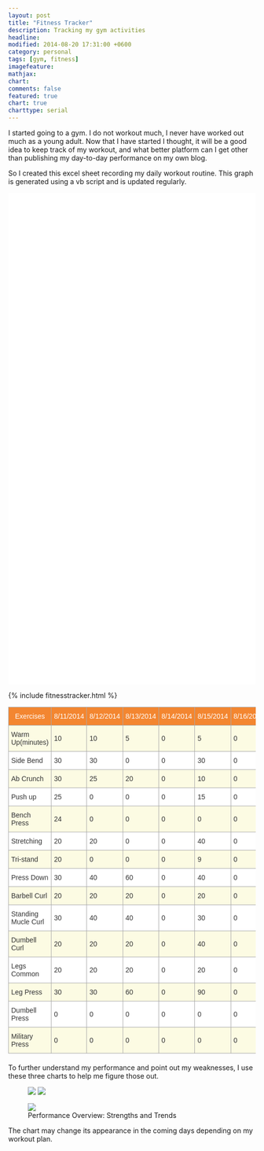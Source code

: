 ```yaml
---
layout: post
title: "Fitness Tracker"
description: Tracking my gym activities
headline: 
modified: 2014-08-20 17:31:00 +0600
category: personal
tags: [gym, fitness]
imagefeature: 
mathjax: 
chart: 
comments: false
featured: true
chart: true
charttype: serial
---
```

I started going to a gym. I do not workout much, I never have worked out much as a young adult. Now that I have started I thought, it will be a good idea to keep track of my workout, and what better platform can I get other than publishing my day-to-day performance on my own blog.

So I created this excel sheet recording my daily workout routine. This graph is generated using a vb script and is updated regularly.

<div id="chartdiv" style="width: 100%; height: 1000px; background-color: #FFFFFF;" ></div>

<script type="text/javascript" src="http://cdn.amcharts.com/lib/3/exporting/amexport.js"></script>
<script type="text/javascript" src="http://cdn.amcharts.com/lib/3/exporting/canvg.js"></script>
<script type="text/javascript" src="http://cdn.amcharts.com/lib/3/exporting/rgbcolor.js"></script>
<script type="text/javascript" src="http://cdn.amcharts.com/lib/3/exporting/filesaver.js"></script>

{% include fitnesstracker.html %}

<style type="text/css">
.tg  {border-collapse:collapse;border-spacing:0;border-color:#aaa;margin:0px auto; margin-bottom: 20px; margin-top: 15px;}
.tg td{font-family:Arial, sans-serif;font-size:14px;padding:10px 5px;border-style:solid;border-width:1px;overflow:hidden;word-break:normal;border-color:#aaa;color:#333;background-color:#fff;}
.tg th{font-family:Arial, sans-serif;font-size:14px;font-weight:normal;padding:10px 5px;border-style:solid;border-width:1px;overflow:hidden;word-break:normal;border-color:#aaa;color:#fff;background-color:#f38630;}
.tg .tg-z2zr{background-color:#FCFBE3}
</style>
<table class="tg row" style="width:100%">
  <tr>
    <th class="tg-031e">Exercises</th>
    <th class="tg-031e">8/11/2014</th>
    <th class="tg-031e">8/12/2014</th>
    <th class="tg-031e">8/13/2014</th>
    <th class="tg-031e">8/14/2014</th>
    <th class="tg-031e">8/15/2014</th>
    <th class="tg-031e">8/16/2014</th>
    <th class="tg-031e">8/17/2014</th>
    <th class="tg-031e">8/18/2014</th>
    <th class="tg-031e">8/19/2014</th>
    <th class="tg-031e">8/20/2014</th>
  </tr>
  <tr>
    <td class="tg-z2zr">Warm Up(minutes)</td>
    <td class="tg-z2zr">10</td>
    <td class="tg-z2zr">10</td>
    <td class="tg-z2zr">5</td>
    <td class="tg-z2zr">0</td>
    <td class="tg-z2zr">5</td>
    <td class="tg-z2zr">0</td>
    <td class="tg-z2zr">5</td>
    <td class="tg-z2zr">10</td>
    <td class="tg-z2zr">10</td>
    <td class="tg-z2zr">10</td>
  </tr>
  <tr>
    <td class="tg-031e">Side Bend</td>
    <td class="tg-031e">30</td>
    <td class="tg-031e">30</td>
    <td class="tg-031e">0</td>
    <td class="tg-031e">0</td>
    <td class="tg-031e">30</td>
    <td class="tg-031e">0</td>
    <td class="tg-031e">30</td>
    <td class="tg-031e">30</td>
    <td class="tg-031e">30</td>
    <td class="tg-031e">30</td>
  </tr>
  <tr>
    <td class="tg-z2zr">Ab Crunch</td>
    <td class="tg-z2zr">30</td>
    <td class="tg-z2zr">25</td>
    <td class="tg-z2zr">20</td>
    <td class="tg-z2zr">0</td>
    <td class="tg-z2zr">10</td>
    <td class="tg-z2zr">0</td>
    <td class="tg-z2zr">5</td>
    <td class="tg-z2zr">0</td>
    <td class="tg-z2zr">30</td>
    <td class="tg-z2zr">30</td>
  </tr>
  <tr>
    <td class="tg-031e">Push up</td>
    <td class="tg-031e">25</td>
    <td class="tg-031e">0</td>
    <td class="tg-031e">0</td>
    <td class="tg-031e">0</td>
    <td class="tg-031e">15</td>
    <td class="tg-031e">0</td>
    <td class="tg-031e">5</td>
    <td class="tg-031e">0</td>
    <td class="tg-031e">30</td>
    <td class="tg-031e">30</td>
  </tr>
  <tr>
    <td class="tg-z2zr">Bench Press</td>
    <td class="tg-z2zr">24</td>
    <td class="tg-z2zr">0</td>
    <td class="tg-z2zr">0</td>
    <td class="tg-z2zr">0</td>
    <td class="tg-z2zr">0</td>
    <td class="tg-z2zr">0</td>
    <td class="tg-z2zr">3</td>
    <td class="tg-z2zr">10</td>
    <td class="tg-z2zr">30</td>
    <td class="tg-z2zr">10</td>
  </tr>
  <tr>
    <td class="tg-031e">Stretching</td>
    <td class="tg-031e">20</td>
    <td class="tg-031e">20</td>
    <td class="tg-031e">0</td>
    <td class="tg-031e">0</td>
    <td class="tg-031e">40</td>
    <td class="tg-031e">0</td>
    <td class="tg-031e">20</td>
    <td class="tg-031e">30</td>
    <td class="tg-031e">20</td>
    <td class="tg-031e">20</td>
  </tr>
  <tr>
    <td class="tg-z2zr">Tri-stand</td>
    <td class="tg-z2zr">20</td>
    <td class="tg-z2zr">0</td>
    <td class="tg-z2zr">0</td>
    <td class="tg-z2zr">0</td>
    <td class="tg-z2zr">9</td>
    <td class="tg-z2zr">0</td>
    <td class="tg-z2zr">2</td>
    <td class="tg-z2zr">0</td>
    <td class="tg-z2zr">0</td>
    <td class="tg-z2zr">0</td>
  </tr>
  <tr>
    <td class="tg-031e">Press Down</td>
    <td class="tg-031e">30</td>
    <td class="tg-031e">40</td>
    <td class="tg-031e">60</td>
    <td class="tg-031e">0</td>
    <td class="tg-031e">40</td>
    <td class="tg-031e">0</td>
    <td class="tg-031e">30</td>
    <td class="tg-031e">50</td>
    <td class="tg-031e">50</td>
    <td class="tg-031e">70</td>
  </tr>
  <tr>
    <td class="tg-z2zr">Barbell Curl</td>
    <td class="tg-z2zr">20</td>
    <td class="tg-z2zr">20</td>
    <td class="tg-z2zr">20</td>
    <td class="tg-z2zr">0</td>
    <td class="tg-z2zr">20</td>
    <td class="tg-z2zr">0</td>
    <td class="tg-z2zr">20</td>
    <td class="tg-z2zr">20</td>
    <td class="tg-z2zr">30</td>
    <td class="tg-z2zr">40</td>
  </tr>
  <tr>
    <td class="tg-031e">Standing Mucle Curl</td>
    <td class="tg-031e">30</td>
    <td class="tg-031e">40</td>
    <td class="tg-031e">40</td>
    <td class="tg-031e">0</td>
    <td class="tg-031e">30</td>
    <td class="tg-031e">0</td>
    <td class="tg-031e">10</td>
    <td class="tg-031e">50</td>
    <td class="tg-031e">40</td>
    <td class="tg-031e">30</td>
  </tr>
  <tr>
    <td class="tg-z2zr">Dumbell Curl</td>
    <td class="tg-z2zr">20</td>
    <td class="tg-z2zr">20</td>
    <td class="tg-z2zr">20</td>
    <td class="tg-z2zr">0</td>
    <td class="tg-z2zr">40</td>
    <td class="tg-z2zr">0</td>
    <td class="tg-z2zr">20</td>
    <td class="tg-z2zr">40</td>
    <td class="tg-z2zr">30</td>
    <td class="tg-z2zr">30</td>
  </tr>
  <tr>
    <td class="tg-031e">Legs Common</td>
    <td class="tg-031e">20</td>
    <td class="tg-031e">20</td>
    <td class="tg-031e">20</td>
    <td class="tg-031e">0</td>
    <td class="tg-031e">20</td>
    <td class="tg-031e">0</td>
    <td class="tg-031e">20</td>
    <td class="tg-031e">20</td>
    <td class="tg-031e">20</td>
    <td class="tg-031e">20</td>
  </tr>
  <tr>
    <td class="tg-z2zr">Leg Press</td>
    <td class="tg-z2zr">30</td>
    <td class="tg-z2zr">30</td>
    <td class="tg-z2zr">60</td>
    <td class="tg-z2zr">0</td>
    <td class="tg-z2zr">90</td>
    <td class="tg-z2zr">0</td>
    <td class="tg-z2zr">30</td>
    <td class="tg-z2zr">30</td>
    <td class="tg-z2zr">50</td>
    <td class="tg-z2zr">60</td>
  </tr>
  <tr>
    <td class="tg-031e">Dumbell Press</td>
    <td class="tg-031e">0</td>
    <td class="tg-031e">0</td>
    <td class="tg-031e">0</td>
    <td class="tg-031e">0</td>
    <td class="tg-031e">0</td>
    <td class="tg-031e">0</td>
    <td class="tg-031e">0</td>
    <td class="tg-031e">30</td>
    <td class="tg-031e">30</td>
    <td class="tg-031e">30</td>
  </tr>
  <tr>
    <td class="tg-z2zr">Military Press</td>
    <td class="tg-z2zr">0</td>
    <td class="tg-z2zr">0</td>
    <td class="tg-z2zr">0</td>
    <td class="tg-z2zr">0</td>
    <td class="tg-z2zr">0</td>
    <td class="tg-z2zr">0</td>
    <td class="tg-z2zr">0</td>
    <td class="tg-z2zr">44</td>
    <td class="tg-z2zr">30</td>
    <td class="tg-z2zr">30</td>
  </tr>
</table>

To further understand my performance and point out my weaknesses, I use these three charts to help me figure those out.

<figure class="half">
	<a href="{{ site.url }}/images/overview.jpg" title="Overview"><img src="{{ site.url }}/images/overview.jpg"></a>
	<a href="{{ site.url }}/images/trends.jpg" title="Performance Overview: Trends"><img src="{{ site.url }}/images/trends.jpg"></a>
</figure>
<figure>
  <a href="{{ site.url }}/images/strengths.jpg" title="Strengths"><img src="{{ site.url }}/images/strengths.jpg"></a>
  <figcaption>Performance Overview: Strengths and Trends</figcaption>
</figure>

The chart may change its appearance in the coming days depending on my workout plan.